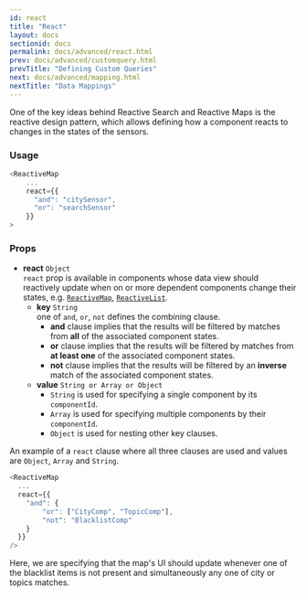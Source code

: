 ```yaml
---
id: react
title: "React"
layout: docs
sectionid: docs
permalink: docs/advanced/react.html
prev: docs/advanced/customquery.html
prevTitle: "Defining Custom Queries"
next: docs/advanced/mapping.html
nextTitle: "Data Mappings"
---
```


One of the key ideas behind Reactive Search and Reactive Maps is the reactive design pattern, which allows defining how a component reacts to changes in the states of the sensors.

### Usage

```javascript
<ReactiveMap
    ...
    react={{
      "and": "citySensor",
      "or": "searchSensor"
    }}
>
```

### Props

- **react** `Object`  
    `react` prop is available in components whose data view should reactively update when on or more dependent components change their states, e.g. [`ReactiveMap`](/docs/map-components/reactivemap.html), [`ReactiveList`](/docs/basic-components/reactivelist.html).
  - **key** `String`  
      one of `and`, `or`, `not` defines the combining clause.
      - **and** clause implies that the results will be filtered by matches from **all** of the associated component states.
      - **or** clause implies that the results will be filtered by matches from **at least one** of the associated component states.
      - **not** clause implies that the results will be filtered by an **inverse** match of the associated component states.
  - **value** `String or Array or Object`  
      - `String` is used for specifying a single component by its `componentId`.
      - `Array` is used for specifying multiple components by their `componentId`.
      - `Object` is used for nesting other key clauses.

An example of a `react` clause where all three clauses are used and values are `Object`, `Array` and `String`.

```js
<ReactiveMap
  ...
  react={{
    "and": {
        "or": ["CityComp", "TopicComp"],
        "not": "BlacklistComp"
    }
  }}
/>
```

Here, we are specifying that the map's UI should update whenever one of the blacklist items is not present and simultaneously any one of city or topics matches.
